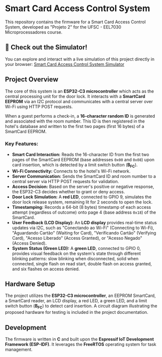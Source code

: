 
# Smart Card Access Control System

This repository contains the firmware for a Smart Card Access Control System, developed as "Projeto 2" for the UFSC - EEL7030 Microprocessadores course. 

## 🚀 Check out the Simulator!

You can explore and interact with a live simulation of this project directly in your browser: [Smart Card Access Control System Simulator](https://wokwi.com/projects/435774319763008513)

## Project Overview

The core of this system is an **ESP32-C3 microcontroller** which acts as the central processing unit for the door lock. It interacts with a **SmartCard EEPROM** via an I2C protocol and communicates with a central server over Wi-Fi using HTTP POST requests.

When a guest performs a check-in, a **16-character random ID** is generated and associated with the room number. This ID is then registered in the hotel's database and written to the first two pages (first 16 bytes) of a SmartCard EEPROM.

### Key Features:

* **Smart Card Interaction:** Reads the 16-character ID from the first two pages of the SmartCard EEPROM (base addresses `0x00` and `0x08`) upon card insertion, which is detected by a limit switch button ($\mathbf{B_{FC}}$).
* **Wi-Fi Connectivity:** Connects to the hotel's Wi-Fi network.
* **Server Communication:** Sends the SmartCard ID and room number to a central server via HTTP POST requests for validation.
* **Access Decision:** Based on the server's positive or negative response, the ESP32-C3 decides whether to grant or deny access.
* **Door Lock Simulation:** A **red LED**, connected to GPIO 9, simulates the door lock release system, remaining lit for 2 seconds to open the lock.
* **Timestamping:** Records a 64-bit (8 bytes) timestamp of each access attempt (regardless of outcome) onto page 4 (base address `0x18`) of the SmartCard.
* **User Feedback (LCD Display):** An **LCD display** provides real-time status updates via I2C, such as "Conectando ao Wi-Fi" (Connecting to Wi-Fi), "Aguardando Cartão" (Waiting for Card), "Verificando Cartão" (Verifying Card), "Acesso Liberado" (Access Granted), or "Acesso Negado" (Access Denied).
* **System Status (Green LED):** A **green LED**, connected to GPIO 0, provides visual feedback on the system's state through different blinking patterns: slow blinking when disconnected, solid when connected, single flash on read start, double flash on access granted, and six flashes on access denied.

## Hardware Setup

The project utilizes the **ESP32-C3 microcontroller**, an EEPROM SmartCard, a SmartCard reader, an LCD display, a red LED, a green LED, and a limit switch button ($\mathbf{B_{FC}}$) to detect card insertion. A circuit diagram illustrating the proposed hardware for testing is included in the project documentation.


## Development

The firmware is written in **C** and built upon the **Espressif IoT Development Framework (ESP-IDF)**. It leverages the **FreeRTOS** operating system for task management.